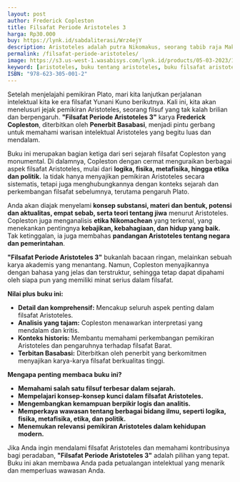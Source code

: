 ```yaml
---
layout: post
author: Frederick Copleston
title: Filsafat Periode Aristoteles 3
harga: Rp30.000
buy: https://lynk.id/sabdaliterasi/Wrz4ejY
description: Aristoteles adalah putra Nikomakus, seorang tabib raja Makedonia, Amyntas II. Ketika berusia tujuh belas tahun, ia pergi ke Athena dan akhirnya menjad
permalink: /filsafat-periode-aristoteles/
image: https://s3.us-west-1.wasabisys.com/lynk.id/products/05-03-2023/1677950160761_8050167
keyword: [aristoteles, buku tentang aristoteles, buku filsafat aristoteles, siapa itu aristoteles, biografi aristoteles, pemikiran aristoteles]
ISBN: "978-623-305-001-2"
---
```

<p>Setelah menjelajahi pemikiran Plato, mari kita lanjutkan perjalanan intelektual kita ke era filsafat Yunani Kuno berikutnya. Kali ini, kita akan menelusuri jejak pemikiran Aristoteles, seorang filsuf yang tak kalah brilian dan berpengaruh. <strong>"Filsafat Periode Aristoteles 3"</strong> karya <strong>Frederick Copleston</strong>, diterbitkan oleh <strong>Penerbit Basabasi</strong>, menjadi pintu gerbang untuk memahami warisan intelektual Aristoteles yang begitu luas dan mendalam.</p><p>Buku ini merupakan bagian ketiga dari seri sejarah filsafat Copleston yang monumental. Di dalamnya, Copleston dengan cermat menguraikan berbagai aspek filsafat Aristoteles, mulai dari <strong>logika, fisika, metafisika, hingga etika dan politik.</strong> Ia tidak hanya menyajikan pemikiran Aristoteles secara sistematis, tetapi juga menghubungkannya dengan konteks sejarah dan perkembangan filsafat sebelumnya, terutama pengaruh Plato.</p><p>Anda akan diajak menyelami <strong>konsep substansi, materi dan bentuk, potensi dan aktualitas, empat sebab, serta teori tentang jiwa</strong> menurut Aristoteles. Copleston juga menganalisis <strong>etika Nikomachean</strong> yang terkenal, yang menekankan pentingnya <strong>kebajikan, kebahagiaan, dan hidup yang baik.</strong> Tak ketinggalan, ia juga membahas <strong>pandangan Aristoteles tentang negara dan pemerintahan</strong>.</p><p><strong>"Filsafat Periode Aristoteles 3"</strong> bukanlah bacaan ringan, melainkan sebuah karya akademis yang menantang. Namun, Copleston menyajikannya dengan bahasa yang jelas dan terstruktur, sehingga tetap dapat dipahami oleh siapa pun yang memiliki minat serius dalam filsafat.</p><p><strong>Nilai plus buku ini:</strong></p><ul><li><strong>Detail dan komprehensif:</strong> Mencakup seluruh aspek penting dalam filsafat Aristoteles.</li><li><strong>Analisis yang tajam:</strong> Copleston menawarkan interpretasi yang mendalam dan kritis.</li><li><strong>Konteks historis:</strong> Membantu memahami perkembangan pemikiran Aristoteles dan pengaruhnya terhadap filsafat Barat.</li><li><strong>Terbitan Basabasi:</strong> Diterbitkan oleh penerbit yang berkomitmen menyajikan karya-karya filsafat berkualitas tinggi.</li></ul><p><strong>Mengapa penting membaca buku ini?</strong></p><ul><li><strong>Memahami salah satu filsuf terbesar dalam sejarah.</strong></li><li><strong>Mempelajari konsep-konsep kunci dalam filsafat Aristoteles.</strong></li><li><strong>Mengembangkan kemampuan berpikir logis dan analitis.</strong></li><li><strong>Memperkaya wawasan tentang berbagai bidang ilmu, seperti logika, fisika, metafisika, etika, dan politik.</strong></li><li><strong>Menemukan relevansi pemikiran Aristoteles dalam kehidupan modern.</strong></li></ul><p>Jika Anda ingin mendalami filsafat Aristoteles dan memahami kontribusinya bagi peradaban, <strong>"Filsafat Periode Aristoteles 3"</strong> adalah pilihan yang tepat. Buku ini akan membawa Anda pada petualangan intelektual yang menarik dan memperluas wawasan Anda.</p>
